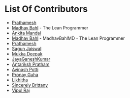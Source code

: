 # List Of Contributors

- [Prathamesh](https://github.com/Prathamesh99)
- [Madhav Bahl](https://github.com/MadhavBahlMD) - The Lean Programmer
- [Ankita Mandal](https://github.com/GoGi2712)
- [Madhav Bahl](https://github.com/MadhavBahlMD) - MadhavBahlMD - The Lean Programmer
- [Prathamesh](https://github.com/Prathamesh99)
- [Sagun Jaiswal](https://github.com/sagunjaiswal)
- [Mukka Deepak](https://github.com/Deepakmukka1)
- [JayaGaneshKumar](https://github.com/jayaganeshkumar)
- [Antariksh Pratham](https://github.com/APratham)
- [Avinash Potti](https://github.com/avinashpnvss)
- [Pronay Guha](https://github.com/pronayguha13)
- [Likhitha](https://github.com/LikhithaTadikonda)
- [Sincerely Brittany](https://github.com/SincerelyBrittany)
- [Vipul Raj](https://github.com/VipulRaj-123)
